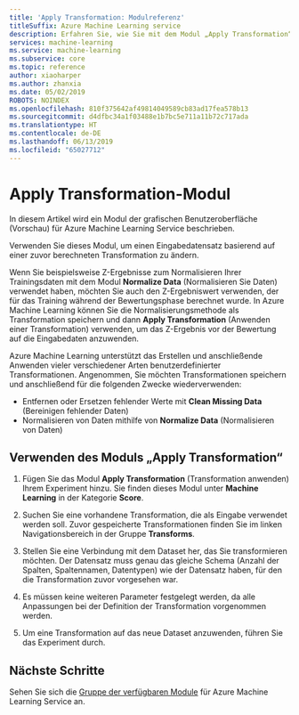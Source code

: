 ```yaml
---
title: 'Apply Transformation: Modulreferenz'
titleSuffix: Azure Machine Learning service
description: Erfahren Sie, wie Sie mit dem Modul „Apply Transformation“ (Anwenden einer Transformation) in Azure Machine Learning Service einen Eingabedatensatz basierend auf einer zuvor berechneten Transformation ändern können.
services: machine-learning
ms.service: machine-learning
ms.subservice: core
ms.topic: reference
author: xiaoharper
ms.author: zhanxia
ms.date: 05/02/2019
ROBOTS: NOINDEX
ms.openlocfilehash: 810f375642af49814049589cb83ad17fea578b13
ms.sourcegitcommit: d4dfbc34a1f03488e1b7bc5e711a11b72c717ada
ms.translationtype: HT
ms.contentlocale: de-DE
ms.lasthandoff: 06/13/2019
ms.locfileid: "65027712"
---
```

# <a name="apply-transformation-module"></a>Apply Transformation-Modul

In diesem Artikel wird ein Modul der grafischen Benutzeroberfläche (Vorschau) für Azure Machine Learning Service beschrieben.

Verwenden Sie dieses Modul, um einen Eingabedatensatz basierend auf einer zuvor berechneten Transformation zu ändern.  
  
Wenn Sie beispielsweise Z-Ergebnisse zum Normalisieren Ihrer Trainingsdaten mit dem Modul **Normalize Data** (Normalisieren Sie Daten) verwendet haben, möchten Sie auch den Z-Ergebniswert verwenden, der für das Training während der Bewertungsphase berechnet wurde. In Azure Machine Learning können Sie die Normalisierungsmethode als Transformation speichern und dann **Apply Transformation** (Anwenden einer Transformation) verwenden, um das Z-Ergebnis vor der Bewertung auf die Eingabedaten anzuwenden.
  
Azure Machine Learning unterstützt das Erstellen und anschließende Anwenden vieler verschiedener Arten benutzerdefinierter Transformationen. Angenommen, Sie möchten Transformationen speichern und anschließend für die folgenden Zwecke wiederverwenden:  
  
- Entfernen oder Ersetzen fehlender Werte mit **Clean Missing Data** (Bereinigen fehlender Daten)
- Normalisieren von Daten mithilfe von **Normalize Data** (Normalisieren von Daten)
  

## <a name="how-to-use-apply-transformation"></a>Verwenden des Moduls „Apply Transformation“  
  
1. Fügen Sie das Modul **Apply Transformation** (Transformation anwenden) Ihrem Experiment hinzu. Sie finden dieses Modul unter **Machine Learning** in der Kategorie **Score**. 
  
2. Suchen Sie eine vorhandene Transformation, die als Eingabe verwendet werden soll.  Zuvor gespeicherte Transformationen finden Sie im linken Navigationsbereich in der Gruppe **Transforms**.  
  
   
  
3. Stellen Sie eine Verbindung mit dem Dataset her, das Sie transformieren möchten. Der Datensatz muss genau das gleiche Schema (Anzahl der Spalten, Spaltennamen, Datentypen) wie der Datensatz haben, für den die Transformation zuvor vorgesehen war.  
  
4. Es müssen keine weiteren Parameter festgelegt werden, da alle Anpassungen bei der Definition der Transformation vorgenommen werden.  
  
5. Um eine Transformation auf das neue Dataset anzuwenden, führen Sie das Experiment durch.  

## <a name="next-steps"></a>Nächste Schritte

Sehen Sie sich die [Gruppe der verfügbaren Module](module-reference.md) für Azure Machine Learning Service an. 